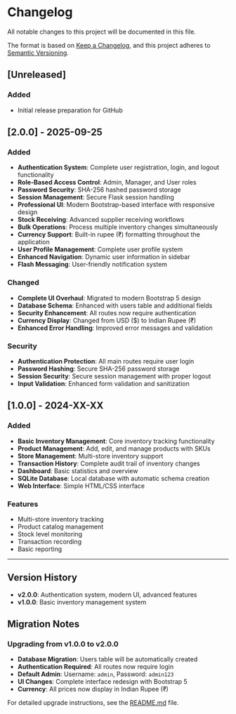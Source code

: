 # Changelog

All notable changes to this project will be documented in this file.

The format is based on [Keep a Changelog](https://keepachangelog.com/en/1.0.0/),
and this project adheres to [Semantic Versioning](https://semver.org/spec/v2.0.0.html).

## [Unreleased]

### Added
- Initial release preparation for GitHub

## [2.0.0] - 2025-09-25

### Added
- **Authentication System**: Complete user registration, login, and logout functionality
- **Role-Based Access Control**: Admin, Manager, and User roles
- **Password Security**: SHA-256 hashed password storage
- **Session Management**: Secure Flask session handling
- **Professional UI**: Modern Bootstrap-based interface with responsive design
- **Stock Receiving**: Advanced supplier receiving workflows
- **Bulk Operations**: Process multiple inventory changes simultaneously
- **Currency Support**: Built-in rupee (₹) formatting throughout the application
- **User Profile Management**: Complete user profile system
- **Enhanced Navigation**: Dynamic user information in sidebar
- **Flash Messaging**: User-friendly notification system

### Changed
- **Complete UI Overhaul**: Migrated to modern Bootstrap 5 design
- **Database Schema**: Enhanced with users table and additional fields
- **Security Enhancement**: All routes now require authentication
- **Currency Display**: Changed from USD ($) to Indian Rupee (₹)
- **Enhanced Error Handling**: Improved error messages and validation

### Security
- **Authentication Protection**: All main routes require user login
- **Password Hashing**: Secure SHA-256 password storage
- **Session Security**: Secure session management with proper logout
- **Input Validation**: Enhanced form validation and sanitization

## [1.0.0] - 2024-XX-XX

### Added
- **Basic Inventory Management**: Core inventory tracking functionality
- **Product Management**: Add, edit, and manage products with SKUs
- **Store Management**: Multi-store inventory support
- **Transaction History**: Complete audit trail of inventory changes
- **Dashboard**: Basic statistics and overview
- **SQLite Database**: Local database with automatic schema creation
- **Web Interface**: Simple HTML/CSS interface

### Features
- Multi-store inventory tracking
- Product catalog management
- Stock level monitoring
- Transaction recording
- Basic reporting

---

## Version History

- **v2.0.0**: Authentication system, modern UI, advanced features
- **v1.0.0**: Basic inventory management system

## Migration Notes

### Upgrading from v1.0.0 to v2.0.0
- **Database Migration**: Users table will be automatically created
- **Authentication Required**: All routes now require login
- **Default Admin**: Username: `admin`, Password: `admin123`
- **UI Changes**: Complete interface redesign with Bootstrap 5
- **Currency**: All prices now display in Indian Rupee (₹)

For detailed upgrade instructions, see the [README.md](README.md) file.